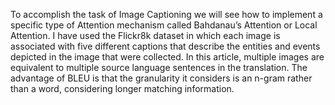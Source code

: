 To accomplish the task of Image Captioning we will see how to implement a specific type of Attention mechanism called Bahdanau’s Attention or Local Attention.
I have used the Flickr8k dataset in which each image is associated with five different captions that describe the entities and events depicted in the image that were collected. 
In this article, multiple images are equivalent to multiple source language sentences in the translation. The advantage of BLEU is that the granularity it considers is an n-gram rather than a word, considering longer matching information.
